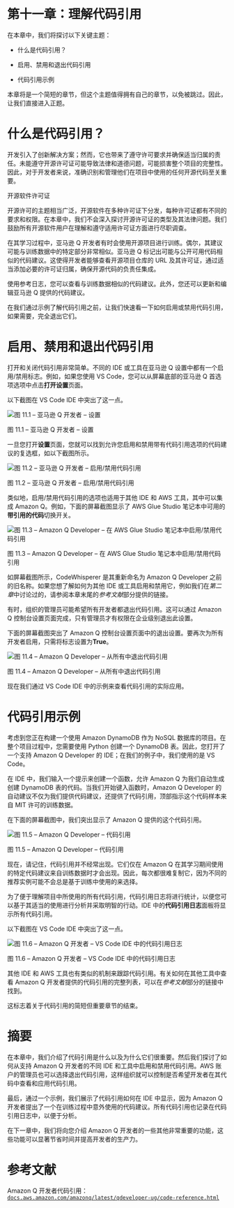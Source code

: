 

# 第十一章：理解代码引用

在本章中，我们将探讨以下关键主题：

+   什么是代码引用？

+   启用、禁用和退出代码引用

+   代码引用示例

本章将是一个简短的章节，但这个主题值得拥有自己的章节，以免被跳过。因此，让我们直接进入正题。

# 什么是代码引用？

开发引入了创新解决方案；然而，它也带来了遵守许可要求并确保适当归属的责任。未能遵守开源许可证可能导致法律和道德问题，可能损害整个项目的完整性。因此，对于开发者来说，准确识别和管理他们在项目中使用的任何开源代码至关重要。

开源软件许可证

开源许可的主题相当广泛，开源软件在多种许可证下分发，每种许可证都有不同的要求和权限。在本章中，我们不会深入探讨开源许可证的类型及其法律问题。我们鼓励所有开源软件用户在理解和遵守适用许可证方面进行尽职调查。

在其学习过程中，亚马逊 Q 开发者有时会使用开源项目进行训练。偶尔，其建议可能与训练数据中的特定部分非常相似。亚马逊 Q 标记出可能与公开可用代码相似的代码建议。这使得开发者能够查看开源项目仓库的 URL 及其许可证，通过适当添加必要的许可证归属，确保开源代码的负责任集成。

使用参考日志，您可以查看与训练数据相似的代码建议。此外，您还可以更新和编辑亚马逊 Q 提供的代码建议。

在我们通过示例了解代码引用之前，让我们快速看一下如何启用或禁用代码引用，如果需要，完全退出它们。

# 启用、禁用和退出代码引用

打开和关闭代码引用非常简单。不同的 IDE 或工具在亚马逊 Q 设置中都有一个启用/禁用标志。例如，如果您使用 VS Code，您可以从屏幕底部的亚马逊 Q 首选项选项中点击**打开设置**页面。

以下截图在 VS Code IDE 中突出了这一点。

![图 11.1 – 亚马逊 Q 开发者 – 设置](img/B21378_11_1.jpg)

图 11.1 – 亚马逊 Q 开发者 – 设置

一旦您打开**设置**页面，您就可以找到允许您启用和禁用带有代码引用选项的代码建议的复选框，如以下截图所示。

![图 11.2 – 亚马逊 Q 开发者 – 启用/禁用代码引用](img/B21378_11_2.jpg)

图 11.2 – 亚马逊 Q 开发者 – 启用/禁用代码引用

类似地，启用/禁用代码引用的选项也适用于其他 IDE 和 AWS 工具，其中可以集成 Amazon Q。例如，下面的屏幕截图显示了 AWS Glue Studio 笔记本中可用的**带引用的代码**切换开关。

![图 11.3 – Amazon Q Developer – 在 AWS Glue Studio 笔记本中启用/禁用代码引用](img/B21378_11_3.jpg)

图 11.3 – Amazon Q Developer – 在 AWS Glue Studio 笔记本中启用/禁用代码引用

如屏幕截图所示，CodeWhisperer 是其重新命名为 Amazon Q Developer 之前的旧名称。如果您想了解如何为其他 IDE 或工具启用和禁用它，例如我们在*第二章*中讨论过的，请参阅本章末尾的*参考文献*部分提供的链接。

有时，组织的管理员可能希望所有开发者都退出代码引用。这可以通过 Amazon Q 控制台设置页面完成，只有管理员才有权限在企业级别退出此设置。

下面的屏幕截图突出了 Amazon Q 控制台设置页面中的退出设置。要再次为所有开发者启用，只需将标志设置为**True**。

![图 11.4 – Amazon Q Developer – 从所有中退出代码引用](img/B21378_11_4.jpg)

图 11.4 – Amazon Q Developer – 从所有中退出代码引用

现在我们通过 VS Code IDE 中的示例来查看代码引用的实际应用。

# 代码引用示例

考虑到您正在构建一个使用 Amazon DynamoDB 作为 NoSQL 数据库的项目。在整个项目过程中，您需要使用 Python 创建一个 DynamoDB 表。因此，您打开了一个支持 Amazon Q Developer 的 IDE；在我们的例子中，我们使用的是 VS Code。

在 IDE 中，我们输入一个提示来创建一个函数，允许 Amazon Q 为我们自动生成创建 DynamoDB 表的代码。当我们开始键入函数时，Amazon Q Developer 的自动建议不仅为我们提供代码建议，还提供了代码引用，顶部指示这个代码样本来自 MIT 许可的训练数据。

在下面的屏幕截图中，我们突出显示了 Amazon Q 提供的这个代码引用。

![图 11.5 – Amazon Q Developer – 代码引用](img/B21378_11_5.jpg)

图 11.5 – Amazon Q Developer – 代码引用

现在，请记住，代码引用并不经常出现。它们仅在 Amazon Q 在其学习期间使用的特定代码建议来自训练数据时才会出现。因此，每次都很难复制它，因为不同的推荐实例可能不会总是基于训练中使用的来选择。

为了便于理解项目中所使用的所有代码引用，代码引用日志将进行统计，以便您可以基于其适当的使用进行分析并采取明智的行动。IDE 中的**代码引用日志**面板将显示所有代码引用。

以下截图在 VS Code IDE 中突出了这一点。

![图 11.6 – Amazon Q 开发者 – VS Code IDE 中的代码引用日志](img/B21378_11_6.jpg)

图 11.6 – Amazon Q 开发者 – VS Code IDE 中的代码引用日志

其他 IDE 和 AWS 工具也有类似的机制来跟踪代码引用。有关如何在其他工具中查看 Amazon Q 开发者提供的代码引用的完整列表，可以在*参考文献*部分的链接中找到。

这标志着关于代码引用的简短但重要章节的结束。

# 摘要

在本章中，我们介绍了代码引用是什么以及为什么它们很重要。然后我们探讨了如何从支持 Amazon Q 开发者的不同 IDE 和工具中启用和禁用代码引用。AWS 账户的管理员也可以选择退出代码引用，这样组织就可以控制是否希望开发者在其代码中查看和应用代码引用。

最后，通过一个示例，我们展示了代码引用如何在 IDE 中显示，因为 Amazon Q 开发者提出了一个在训练过程中意外使用的代码建议。所有代码引用也记录在代码引用日志中，以便于分析。

在下一章中，我们将向您介绍 Amazon Q 开发者的一些其他非常重要的功能，这些功能可以显著节省时间并提高开发者的生产力。

# 参考文献

Amazon Q 开发者代码引用：[`docs.aws.amazon.com/amazonq/latest/qdeveloper-ug/code-reference.html`](https://docs.aws.amazon.com/amazonq/latest/qdeveloper-ug/code-reference.html)
